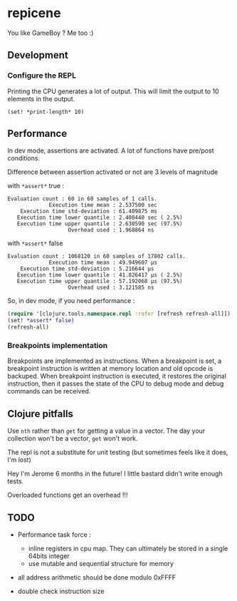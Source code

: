 # repicene

You like GameBoy ? Me too :)

## Development

### Configure the REPL

Printing the CPU generates a lot of output. This will limit the output to 10 elements in the output. 

    (set! *print-length* 10)

## Performance

In dev mode, assertions are activated. A lot 
of functions have pre/post conditions.

Difference between assertion activated or not 
are 3 levels of magnitude 

with `*assert*` true :

    Evaluation count : 60 in 60 samples of 1 calls.
                 Execution time mean : 2.537500 sec
        Execution time std-deviation : 61.409875 ms
       Execution time lower quantile : 2.408440 sec ( 2.5%)
       Execution time upper quantile : 2.630590 sec (97.5%)
                       Overhead used : 1.968864 ns

with `*assert*` false 

    Evaluation count : 1068120 in 60 samples of 17802 calls.
                 Execution time mean : 49.949607 µs
        Execution time std-deviation : 5.216644 µs
       Execution time lower quantile : 41.826417 µs ( 2.5%)
       Execution time upper quantile : 57.192068 µs (97.5%)
                       Overhead used : 3.121585 ns
                   
So, in dev mode, if you need performance :

```clojure
(require '[clojure.tools.namespace.repl :refer [refresh refresh-all]])
(set! *assert* false)
(refresh-all)
```

### Breakpoints implementation

Breakpoints are implemented as instructions. When a breakpoint
 is set, a breakpoint instruction is written at memory location
  and old opcode is backuped. 
When breakpoint instruction is executed, 
it restores the original instruction, then
it passes the state of the CPU
to debug mode and debug commands can be received.


## Clojure pitfalls

Use `nth` rather than `get` for getting a value in a vector. The day your collection won't be a vector, `get` won't work.

The repl is not a substitute for unit testing (but sometimes feels like it does, I'm lost)

Hey I'm Jerome 6 months in the future! I little bastard didn't write enough tests.

Overloaded functions get an overhead !!!


## TODO 

- Performance task force :
    - inline registers in cpu map.
      They can ultimately be stored in a single 64bits integer
    - use mutable and sequential structure for memory
        

- all address arithmetic should be done modulo 0xFFFF
- double check instruction size



